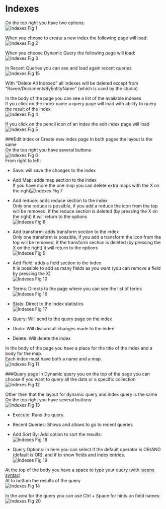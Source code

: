 # Indexes
On the top right you have two options:  
![Indexes Fig 1](Images/studio_indexes_1.PNG)

When you choose to create a new index the following page will load:  
![Indexes Fig 2](Images/studio_indexes_2.PNG)  

When you choose Dynamic Query the following page will load:  
![Indexes Fig 3](Images/studio_indexes_3.PNG) 

In Recent Queries you can see and load again recent queries  
![Indexes Fig 15](Images/studio_indexes_15.PNG) 

With "Delete All Indexed" all indexes will be deleted except from "Raven/DocumentsByEntityName" (which is used by the studio)

In the body of the page you can see a list of the available indexes  
If you click on the index name a query page will load with ability to query the result of the index  
![Indexes Fig 4](Images/studio_indexes_4.PNG) 

If you click on the pencil icon of an index the edit index page will load  
![Indexes Fig 5](Images/studio_indexes_5.PNG)  

###Edit index or Create new index page <a id="create"></a>
In both pages the layout is the same  
On the top right you have several buttons  
![Indexes Fig 6](Images/studio_indexes_6.PNG)  
From right to left:  

- Save: will save the changes to the index 
 
- Add Map: adds map section to the index  
If you have more the one map you can delete extra maps with the X on the right![Indexes Fig 7](Images/studio_indexes_7.PNG) 

- Add reduce: adds reduce section to the index  
Only one reduce is possible, if you add a reduce the icon from the top will be removed, if the reduce section is deleted (by pressing the X on the right) it will return to the options  
![Indexes Fig 8](Images/studio_indexes_8.PNG) 

- Add transform: adds transform section to the index  
Only one transform is possible, if you add a transform the icon from the top will be removed, if the transform section is deleted (by pressing the X on the right) it will return to the options  
![Indexes Fig 9](Images/studio_indexes_9.PNG) 

- Add Field: adds a field section to the index   
It is possible to add as many fields as you want (you can remove a field by pressing the X)    
![Indexes Fig 10](Images/studio_indexes_10.PNG)

- Terms: Directs to the page where you can see the list of terms  
![Indexes Fig 16](Images/studio_indexes_16.PNG)

- Stats: Direct to the Index statistics  
![Indexes Fig 17](Images/studio_indexes_17.PNG)
- Query: Will send to the query page on the index 
- Undo: Will discard all changes made to the index
- Delete: Will delete the index

In the body of the page you have a place for the title of the index and a body for the map.  
Each index must have both a name and a map.  
![Indexes Fig 11](Images/studio_indexes_11.PNG)

###Query page <a id="query"></a>
In Dynamic query you on the top of the page you can choose if you want to query all the data or a specific collection  
![Indexes Fig 12](Images/studio_indexes_12.PNG)

Other then that the layout for dynamic query and index query is the same  
On the top right you have several buttons:  
![Indexes Fig 13](Images/studio_indexes_13.PNG)  

- Execute: Runs the query.
- Recent Queries: Shows and allows to go to recent queries
- Add Sort By: Add option to sort the results:  
![Indexes Fig 18](Images/studio_indexes_18.PNG)  

- Query Options: In here you can select if the default operator is OR/AND (default is OR), and if to show fields and index entries.  
![Indexes Fig 19](Images/studio_indexes_19.PNG)  


At the top of the body you have a space to type your query (with [lucene syntax](https://www.codeproject.com/Articles/29755/Introducing-Lucene-Net))  
At to bottom the results of the query  
![Indexes Fig 14](Images/studio_indexes_14.PNG) 

In the area for the query you can use Ctrl + Space for hints on field names:  
![Indexes Fig 20](Images/studio_indexes_20.PNG) 

